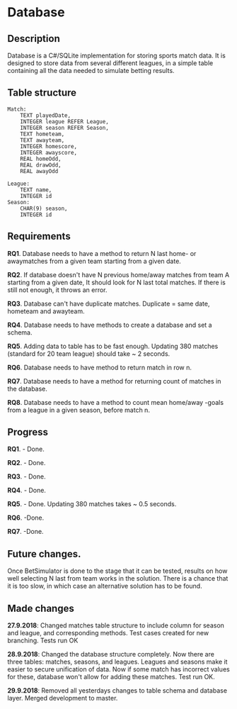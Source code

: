 # Database

## Description
Database is a C#/SQLite implementation for storing sports match data. It is designed 
to store data from several different leagues, in a simple table containing all the data needed
to simulate betting results. 

## Table structure
```
Match:
	TEXT playedDate,
	INTEGER league REFER League,
	INTEGER season REFER Season,
	TEXT hometeam,
	TEXT awayteam,
	INTEGER homescore,
	INTEGER awayscore,
	REAL homeOdd,
	REAL drawOdd,
	REAL awayOdd
	
League:
	TEXT name,
	INTEGER id
Season: 
	CHAR(9) season,
	INTEGER id
```

## Requirements
**RQ1**. Database needs to have a method to return N last home- or awaymatches from a given team
starting from a given date. 

**RQ2**. If database doesn't have N previous home/away matches from team A starting from a given date,
It should look for N last total matches. If there is still not enough, it throws an error.

**RQ3**. Database can't have duplicate matches. Duplicate = same date, hometeam and awayteam.

**RQ4**. Database needs to have methods to create a database and set a schema.

**RQ5**. Adding data to table has to be fast enough. Updating 380 matches (standard for 20 team league)
  should take ~ 2 seconds.
  
**RQ6**. Database needs to have method to return match in row n. 

**RQ7**. Database needs to have a method for returning count of matches in the database.

**RQ8**. Database needs to have a method to count mean home/away -goals from a league
in a given season, before match n.
  
## Progress
**RQ1**. - Done.

**RQ2**. - Done.

**RQ3**. - Done.

**RQ4**. - Done.

**RQ5**. - Done. Updating 380 matches takes ~ 0.5 seconds.

**RQ6**. -Done.

**RQ7**. -Done.

## Future changes.
Once BetSimulator is done to the stage that it can be tested, results on how well 
selecting N last from team works in the solution. There is a chance that it is 
too slow, in which case an alternative solution has to be found.

## Made changes
**27.9.2018**: Changed matches table structure to include column for season and league, and corresponding methods. 
Test cases created for new branching.
Tests run OK

**28.9.2018**: Changed the database structure completely. Now there are three tables: matches, seasons, and leagues.
Leagues and seasons make it easier to secure unification of data. Now if some match has incorrect values for these,
database won't allow for adding these matches. Test run OK.

**29.9.2018**: Removed all yesterdays changes to table schema and database layer. Merged development to master.


